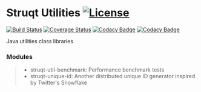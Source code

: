 # Struqt Utilities [![License](https://img.shields.io/github/license/struqt/struqt-utilities.svg)](https://raw.githubusercontent.com/struqt/struqt-utilities/release/1.0/LICENSE) #

[![Build Status](https://travis-ci.org/struqt/struqt-utilities.svg?branch=release/1.0)](https://travis-ci.org/struqt/struqt-utilities)
[![Coverage Status](https://coveralls.io/repos/github/struqt/struqt-utilities/badge.svg?branch=release/1.0)](https://coveralls.io/github/struqt/struqt-utilities?branch=release/1.0)
[![Codacy Badge](https://api.codacy.com/project/badge/Grade/1aa0433b4e494aba9fe76a5e2b685332?branch=release/1.0)](https://www.codacy.com/app/wangkang/struqt-utilities?utm_source=github.com&amp;utm_medium=referral&amp;utm_content=struqt/struqt-utilities&amp;utm_campaign=Badge_Grade)
[![Codacy Badge](https://api.codacy.com/project/badge/Coverage/1aa0433b4e494aba9fe76a5e2b685332?branch=release/1.0)](https://www.codacy.com/app/wangkang/struqt-utilities?utm_source=github.com&utm_medium=referral&utm_content=struqt/struqt-utilities&utm_campaign=Badge_Coverage)

Java utilities class libraries

### Modules ###

> * struqt-util-benchmark: Performance benchmark tests
> * struqt-unique-id: Another distributed unique ID generator inspired by Twitter's Snowflake
